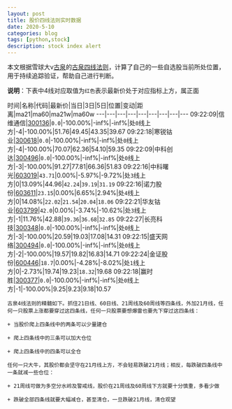 ```yaml
---
layout: post
title: 股价四线法则实时数据
date: 2020-5-10
categories: blog
tags: [python,stock]
description: stock index alert
---
```



本文根据雪球大v[古泉](https://xueqiu.com/u/7148646888)的[古泉四线法则](https://xueqiu.com/7148646888/130498192)，计算了自己的一些自选股当前所处位置，用于持续追踪验证，帮助自己进行判断。

**说明**：下表中4线对应取值为`红色`表示最新价处于对应指标上方，属正面

时间|名称|代码|最新价|当日|3日|5日|位置|变动|距离|ma21|ma60|ma21w|ma60w
---|---|---|---|---|---|---|---|---
09:22:09|信维通信|[300136](https://xueqiu.com/S/SZ300136)|`0.0`|-100.00%|-inf%|-inf%|处`0`线上方|-4|-100.00%|51.76|49.45|43.35|39.67
09:22:18|寒锐钴业|[300618](https://xueqiu.com/S/SZ300618)|`0.0`|-100.00%|-inf%|-inf%|处`0`线上方|-4|-100.00%|70.07|62.36|54.10|59.35
09:22:09|中科创达|[300496](https://xueqiu.com/S/SZ300496)|`0.0`|-100.00%|-inf%|-inf%|处`0`线上方|-3|-100.00%|91.27|77.81|66.36|51.83
09:22:16|中科曙光|[603019](https://xueqiu.com/S/SH603019)|`43.71`|0.00%|-5.97%|-9.72%|处`3`线上方|0|13.09%|44.96|`42.24`|`39.19`|`31.19`
09:22:16|诺力股份|[603611](https://xueqiu.com/S/SH603611)|`23.15`|0.00%|6.65%|2.94%|处`4`线上方|0|14.08%|`22.02`|`21.54`|`20.04`|`18.06`
09:22:21|华友钴业|[603799](https://xueqiu.com/S/SH603799)|`42.0`|0.00%|-3.74%|-10.62%|处`3`线上方|-1|11.76%|42.88|`39.36`|`36.68`|`32.85`
09:22:27|长亮科技|[300348](https://xueqiu.com/S/SZ300348)|`0.0`|-100.00%|-inf%|-inf%|处`0`线上方|-3|-100.00%|20.59|19.03|17.08|14.31
09:22:15|盛天网络|[300494](https://xueqiu.com/S/SZ300494)|`0.0`|-100.00%|-inf%|-inf%|处`0`线上方|-2|-100.00%|19.57|19.82|16.83|14.71
09:22:24|金证股份|[600446](https://xueqiu.com/S/SH600446)|`18.7`|0.00%|-4.28%|-8.02%|处`1`线上方|0|-2.73%|19.74|19.23|`18.32`|19.68
09:22:18|赢时胜|[300377](https://xueqiu.com/S/SZ300377)|`0.0`|-100.00%|-inf%|-inf%|处`0`线上方|-1|-100.00%|9.25|9.23|9.18|10.57

```
古泉4线法则的精髓如下。抓住21日线、60日线、21周线及60周线等四条线，外加21月线，任何一只股票上涨都要穿过这四条线，任何一只股票要想爆雷也要先下穿过这四条线：

+ 当股价爬上四条线中的两条可以少量建仓

+ 爬上四条线中的三条可以加大仓位

+ 爬上四条线中的四条可以全仓

任何一只大牛，其股价都会坚守在21月线上方，不会轻易跌破21月线；相反，每跌破四条线中一条就减一些仓位：

+ 21周线可做为多空分水岭及警戒线，股价在21周线及60周线下方就要十分慎重，多看少做

+ 跌破全部四条线就要大幅减仓，甚至清仓，一旦跌破21月线，清仓观望
```